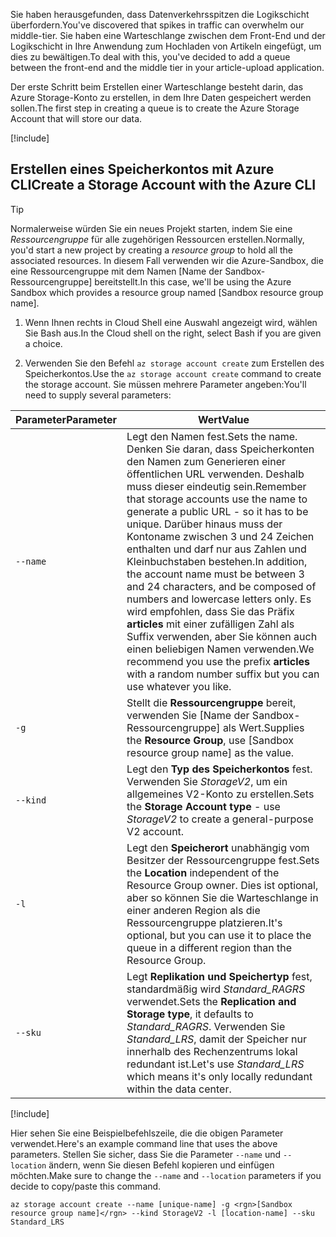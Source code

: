 <span data-ttu-id="729eb-101">Sie haben herausgefunden, dass Datenverkehrsspitzen die Logikschicht überfordern.</span><span class="sxs-lookup"><span data-stu-id="729eb-101">You've discovered that spikes in traffic can overwhelm our middle-tier.</span></span> <span data-ttu-id="729eb-102">Sie haben eine Warteschlange zwischen dem Front-End und der Logikschicht in Ihre Anwendung zum Hochladen von Artikeln eingefügt, um dies zu bewältigen.</span><span class="sxs-lookup"><span data-stu-id="729eb-102">To deal with this, you've decided to add a queue between the front-end and the middle tier in your article-upload application.</span></span>

<span data-ttu-id="729eb-103">Der erste Schritt beim Erstellen einer Warteschlange besteht darin, das Azure Storage-Konto zu erstellen, in dem Ihre Daten gespeichert werden sollen.</span><span class="sxs-lookup"><span data-stu-id="729eb-103">The first step in creating a queue is to create the Azure Storage Account that will store our data.</span></span>

<!-- Activate the sandbox -->
[!include[](../../../includes/azure-sandbox-activate.md)]

## <a name="create-a-storage-account-with-the-azure-cli"></a><span data-ttu-id="729eb-104">Erstellen eines Speicherkontos mit Azure CLI</span><span class="sxs-lookup"><span data-stu-id="729eb-104">Create a Storage Account with the Azure CLI</span></span>

> [!TIP] 
> <span data-ttu-id="729eb-105">Normalerweise würden Sie ein neues Projekt starten, indem Sie eine _Ressourcengruppe_ für alle zugehörigen Ressourcen erstellen.</span><span class="sxs-lookup"><span data-stu-id="729eb-105">Normally, you'd start a new project by creating a _resource group_ to hold all the associated resources.</span></span> <span data-ttu-id="729eb-106">In diesem Fall verwenden wir die Azure-Sandbox, die eine Ressourcengruppe mit dem Namen <rgn>[Name der Sandbox-Ressourcengruppe]</rgn> bereitstellt.</span><span class="sxs-lookup"><span data-stu-id="729eb-106">In this case, we'll be using the Azure Sandbox which provides a resource group named <rgn>[Sandbox resource group name]</rgn>.</span></span>

1. <span data-ttu-id="729eb-107">Wenn Ihnen rechts in Cloud Shell eine Auswahl angezeigt wird, wählen Sie Bash aus.</span><span class="sxs-lookup"><span data-stu-id="729eb-107">In the Cloud shell on the right, select Bash if you are given a choice.</span></span>

1. <span data-ttu-id="729eb-108">Verwenden Sie den Befehl `az storage account create` zum Erstellen des Speicherkontos.</span><span class="sxs-lookup"><span data-stu-id="729eb-108">Use the `az storage account create` command to create the storage account.</span></span> <span data-ttu-id="729eb-109">Sie müssen mehrere Parameter angeben:</span><span class="sxs-lookup"><span data-stu-id="729eb-109">You'll need to supply several parameters:</span></span>

| <span data-ttu-id="729eb-110">Parameter</span><span class="sxs-lookup"><span data-stu-id="729eb-110">Parameter</span></span> | <span data-ttu-id="729eb-111">Wert</span><span class="sxs-lookup"><span data-stu-id="729eb-111">Value</span></span> |
|-----------|-------|
| `--name`  | <span data-ttu-id="729eb-112">Legt den Namen fest.</span><span class="sxs-lookup"><span data-stu-id="729eb-112">Sets the name.</span></span> <span data-ttu-id="729eb-113">Denken Sie daran, dass Speicherkonten den Namen zum Generieren einer öffentlichen URL verwenden. Deshalb muss dieser eindeutig sein.</span><span class="sxs-lookup"><span data-stu-id="729eb-113">Remember that storage accounts use the name to generate a public URL - so it has to be unique.</span></span> <span data-ttu-id="729eb-114">Darüber hinaus muss der Kontoname zwischen 3 und 24 Zeichen enthalten und darf nur aus Zahlen und Kleinbuchstaben bestehen.</span><span class="sxs-lookup"><span data-stu-id="729eb-114">In addition, the account name must be between 3 and 24 characters, and be composed of numbers and lowercase letters only.</span></span> <span data-ttu-id="729eb-115">Es wird empfohlen, dass Sie das Präfix **articles** mit einer zufälligen Zahl als Suffix verwenden, aber Sie können auch einen beliebigen Namen verwenden.</span><span class="sxs-lookup"><span data-stu-id="729eb-115">We recommend you use the prefix **articles** with a random number suffix but you can use whatever you like.</span></span> |
| `-g`        | <span data-ttu-id="729eb-116">Stellt die **Ressourcengruppe** bereit, verwenden Sie <rgn>[Name der Sandbox-Ressourcengruppe]</rgn> als Wert.</span><span class="sxs-lookup"><span data-stu-id="729eb-116">Supplies the **Resource Group**, use <rgn>[Sandbox resource group name]</rgn> as the value.</span></span> |
| `--kind`    | <span data-ttu-id="729eb-117">Legt den **Typ des Speicherkontos** fest. Verwenden Sie _StorageV2_, um ein allgemeines V2-Konto zu erstellen.</span><span class="sxs-lookup"><span data-stu-id="729eb-117">Sets the **Storage Account type** - use _StorageV2_ to create a general-purpose V2 account.</span></span> |
| `-l`        | <span data-ttu-id="729eb-118">Legt den **Speicherort** unabhängig vom Besitzer der Ressourcengruppe fest.</span><span class="sxs-lookup"><span data-stu-id="729eb-118">Sets the **Location** independent of the Resource Group owner.</span></span> <span data-ttu-id="729eb-119">Dies ist optional, aber so können Sie die Warteschlange in einer anderen Region als die Ressourcengruppe platzieren.</span><span class="sxs-lookup"><span data-stu-id="729eb-119">It's optional, but you can use it to place the queue in a different region than the Resource Group.</span></span> |
| `--sku`     | <span data-ttu-id="729eb-120">Legt **Replikation und Speichertyp** fest, standardmäßig wird _Standard_RAGRS_ verwendet.</span><span class="sxs-lookup"><span data-stu-id="729eb-120">Sets the **Replication and Storage type**, it defaults to _Standard_RAGRS_.</span></span> <span data-ttu-id="729eb-121">Verwenden Sie _Standard_LRS_, damit der Speicher nur innerhalb des Rechenzentrums lokal redundant ist.</span><span class="sxs-lookup"><span data-stu-id="729eb-121">Let's use _Standard_LRS_ which means it's only locally redundant within the data center.</span></span> |

<!-- Resource selection -->
[!include[](../../../includes/azure-sandbox-regions-first-mention-note.md)]

<span data-ttu-id="729eb-122">Hier sehen Sie eine Beispielbefehlszeile, die die obigen Parameter verwendet.</span><span class="sxs-lookup"><span data-stu-id="729eb-122">Here's an example command line that uses the above parameters.</span></span> <span data-ttu-id="729eb-123">Stellen Sie sicher, dass Sie die Parameter `--name` und `--location` ändern, wenn Sie diesen Befehl kopieren und einfügen möchten.</span><span class="sxs-lookup"><span data-stu-id="729eb-123">Make sure to change the `--name` and `--location` parameters if you decide to copy/paste this command.</span></span>

```azurecli
az storage account create --name [unique-name] -g <rgn>[Sandbox resource group name]</rgn> --kind StorageV2 -l [location-name] --sku Standard_LRS
```